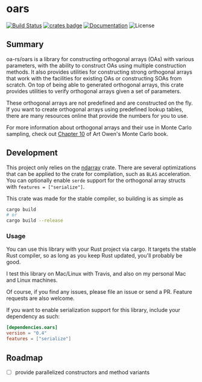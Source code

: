 # oars

[![Build Status](https://travis-ci.com/afnanenayet/oars.svg?token=QtxzrX3Qc2BDQfwx8D1K&branch=master)](https://travis-ci.com/afnanenayet/oars)
[![crates badge](https://meritbadge.herokuapp.com/oars)](https://crates.io/crates/oars)
[![Documentation](https://docs.rs/oars/badge.svg)](https://docs.rs/oars)
![License](https://img.shields.io/crates/l/oars/0.3.1.svg)

## Summary

oa-rs/oars is a library for constructing orthogonal arrays (OAs) with various
parameters, with the ability to construct OAs using multiple construction
methods. It also provides utilities for constructing strong orthogonal arrays
that work with the facilities for existing OAs or constructing SOAs from
scratch.  On top of being able to generated orthogonal arrays, this crate
provides utilities to verify orthogonal arrays given a set of parameters.

These orthogonal arrays are not predefined and are constructed on the fly.  If
you want to create orthogonal arrays using predefined lookup tables, there are
many resources online that provide the numbers for you to use.

For more information about orthogonal arrays and their use in Monte Carlo
sampling, check out [Chapter
10](https://statweb.stanford.edu/~owen/mc/Ch-var-adv.pdf) of Art Owen's Monte
Carlo book.

## Development

This project only relies on the
[ndarray](https://github.com/rust-ndarray/ndarray) crate. There are several
optimizations that can be applied to the crate for compilation, such as `BLAS`
acceleration. You can optionally enable `serde` support for the orthogonal
array structs with `features = ["serialize"]`.

This crate was made for the stable compiler, so building is as simple as

```sh
cargo build
# or
cargo build --release
```

### Usage

You can use this library with your Rust project via cargo. It targets the
stable Rust compiler, so as long as you keep Rust updated, you'll probably be
good.

I test this library on Mac/Linux with Travis, and also on my personal Mac and
Linux machines.

Of course, if you find any issues, please file an issue or send a PR. Feature
requests are also welcome.

If you want to enable serialization support for this library, include your
dependency as such:

```toml
[dependencies.oars]
version = "0.4"
features = ["serialize"]
```

## Roadmap

- [ ] provide parallelized constructors and method variants
